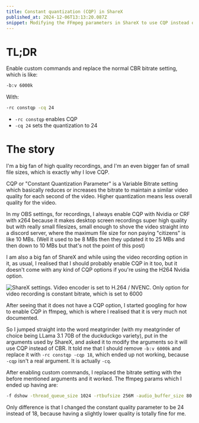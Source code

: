 ```yaml
---
title: Constant quantization (CQP) in ShareX
published_at: 2024-12-06T13:13:20.087Z
snippet: Modifying the FFmpeg parameters in ShareX to use CQP instead of CBR.
---
```


# TL;DR

Enable custom commands and replace the normal CBR bitrate setting, which is
like:

```sh
-b:v 6000k
```

With:

```sh
-rc constqp -cq 24
```

- `-rc constqp` enables CQP
- `-cq 24` sets the quantization to 24

# The story

I'm a big fan of high quality recordings, and I'm an even bigger fan of small
file sizes, which is exactly why I love CQP.

CQP or "Constant Quantization Parameter" is a Variable Bitrate setting which
basically reduces or increases the bitrate to maintain a similar video quality
for each second of the video. Higher quantization means less overall quality for
the video.

In my OBS settings, for recordings, I always enable CQP with Nvidia or CRF with
x264 because it makes desktop screen recordings super high quality but with
really small filesizes, small enough to shove the video straight into a discord
server, where the maximum file size for non paying "citizens" is like 10 MBs.
(Well it used to be 8 MBs then they updated it to 25 MBs and then down to 10 MBs
but that's not the point of this post)

I am also a big fan of ShareX and while using the video recording option in it,
as usual, I realised that I should probably enable CQP in it too, but it doesn't
come with any kind of CQP options if you're using the H264 Nvidia option.

![ShareX settings. Video encoder is set to H.264 / NVENC. Only option for video recording is constant bitrate, which is set to 6000](https://i.treuks.com/zJNq9)

After seeing that it does not have a CQP option, I started googling for how to
enable CQP in ffmpeg, which is where I realised that it is very much not
documented.

So I jumped straight into the word meatgrinder (with my meatgrinder of choice
being LLama 3.1 70B of the duckduckgo variety), put in the arguments used by
ShareX, and asked it to modify the arguments so it will use CQP instead of CBR.
It told me that I should remove `-b:v 6000k` and replace it with
`-rc constqp -cqp 18`, which ended up not working, because `-cqp` isn't a real
argument. It is actually `-cq`.

After enabling custom commands, I replaced the bitrate setting with the before
mentioned arguments and it worked. The ffmpeg params which I ended up having
are:

```sh
-f dshow -thread_queue_size 1024 -rtbufsize 256M -audio_buffer_size 80 -framerate $fps$ -i video="screen-capture-recorder":audio="virtual-audio-capturer" -c:v h264_nvenc -r $fps$ -preset p4 -tune hq -rc constqp -cq 24 -movflags +faststart -c:a aac -ac 2 -b:a 128k -y "$output$"
```

Only difference is that I changed the constant quality parameter to be 24
instead of 18, because having a slightly lower quality is totally fine for me.
